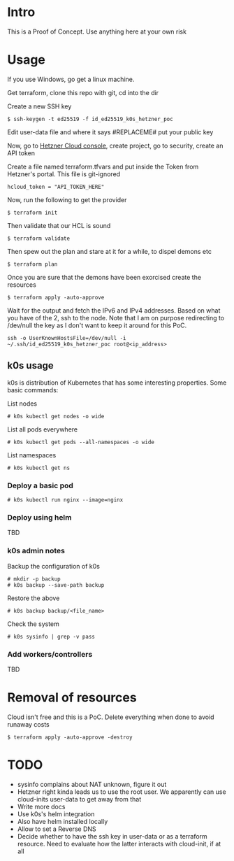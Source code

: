 # Intro

This is a Proof of Concept. Use anything here at your own risk

# Usage

If you use Windows, go get a linux machine.

Get terraform, clone this repo with git, cd into the dir

Create a new SSH key
```
$ ssh-keygen -t ed25519 -f id_ed25519_k0s_hetzner_poc
```

Edit user-data file and where it says #REPLACEME# put your public key

Now, go to [Hetzner Cloud console](console.hetzner.cloud), create project, go to security, create an API token

Create a file named terraform.tfvars and put inside the Token from Hetzner's portal. This file is git-ignored
```
hcloud_token = "API_TOKEN_HERE"
```

Now, run the following to get the provider
```
$ terraform init
```

Then validate that our HCL is sound
```
$ terraform validate
```

Then spew out the plan and stare at it for a while, to dispel demons etc
```
$ terraform plan
```

Once you are sure that the demons have been exorcised create the resources
```
$ terraform apply -auto-approve
```

Wait for the output and fetch the IPv6 and IPv4 addresses. Based on what you have of the 2, ssh to the node.
Note that I am on purpose redirecting to /dev/null the key as I don't want to keep it around for this PoC.

```
ssh -o UserKnownHostsFile=/dev/null -i ~/.ssh/id_ed25519_k0s_hetzner_poc root@<ip_address>
```

## k0s usage

k0s is distribution of Kubernetes that has some interesting properties. Some basic commands:

List nodes
```
# k0s kubectl get nodes -o wide
```

List all pods everywhere
```
# k0s kubectl get pods --all-namespaces -o wide
```

List namespaces
```
# k0s kubectl get ns
```

### Deploy a basic pod

```
# k0s kubectl run nginx --image=nginx
```

### Deploy using helm

TBD

### k0s admin notes
Backup the configuration of k0s
```
# mkdir -p backup
# k0s backup --save-path backup
```

Restore the above
```
# k0s backup backup/<file_name>
```

Check the system
```
# k0s sysinfo | grep -v pass
```

### Add workers/controllers

TBD

# Removal of resources

Cloud isn't free and this is a PoC. Delete everything when done to avoid runaway costs
```
$ terraform apply -auto-approve -destroy
```

# TODO

* sysinfo complains about NAT unknown, figure it out
* Hetzner right kinda leads us to use the root user. We apparently can use cloud-inits user-data to get away from that
* Write more docs
* Use k0s's helm integration
* Also have helm installed locally
* Allow to set a Reverse DNS
* Decide whether to have the ssh key in user-data or as a terraform resource. Need to evaluate how the latter interacts with cloud-init, if at all
